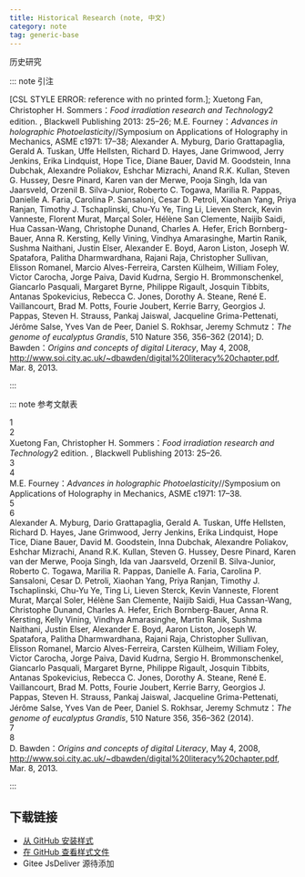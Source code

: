 ```yaml
--- 
title: Historical Research (note, 中文) 
category: note 
tag: generic-base 
--- 
```


<!-- 此文件由脚本自动生成，请勿手动修改！ -->  

历史研究  

::: note 引注  

[CSL STYLE ERROR: reference with no printed form.]; Xuetong Fan, Christopher H. Sommers：<i>Food irradiation research and Technology</i>2 edition. , Blackwell Publishing 2013: 25–26; M.E. Fourney：<i>Advances in holographic Photoelasticity</i>//Symposium on Applications of Holography in Mechanics, ASME c1971: 17–38; Alexander A. Myburg, Dario Grattapaglia, Gerald A. Tuskan, Uffe Hellsten, Richard D. Hayes, Jane Grimwood, Jerry Jenkins, Erika Lindquist, Hope Tice, Diane Bauer, David M. Goodstein, Inna Dubchak, Alexandre Poliakov, Eshchar Mizrachi, Anand R.K. Kullan, Steven G. Hussey, Desre Pinard, Karen van der Merwe, Pooja Singh, Ida van Jaarsveld, Orzenil B. Silva-Junior, Roberto C. Togawa, Marilia R. Pappas, Danielle A. Faria, Carolina P. Sansaloni, Cesar D. Petroli, Xiaohan Yang, Priya Ranjan, Timothy J. Tschaplinski, Chu-Yu Ye, Ting Li, Lieven Sterck, Kevin Vanneste, Florent Murat, Marçal Soler, Hélène San Clemente, Naijib Saidi, Hua Cassan-Wang, Christophe Dunand, Charles A. Hefer, Erich Bornberg-Bauer, Anna R. Kersting, Kelly Vining, Vindhya Amarasinghe, Martin Ranik, Sushma Naithani, Justin Elser, Alexander E. Boyd, Aaron Liston, Joseph W. Spatafora, Palitha Dharmwardhana, Rajani Raja, Christopher Sullivan, Elisson Romanel, Marcio Alves-Ferreira, Carsten Külheim, William Foley, Victor Carocha, Jorge Paiva, David Kudrna, Sergio H. Brommonschenkel, Giancarlo Pasquali, Margaret Byrne, Philippe Rigault, Josquin Tibbits, Antanas Spokevicius, Rebecca C. Jones, Dorothy A. Steane, René E. Vaillancourt, Brad M. Potts, Fourie Joubert, Kerrie Barry, Georgios J. Pappas, Steven H. Strauss, Pankaj Jaiswal, Jacqueline Grima-Pettenati, Jérôme Salse, Yves Van de Peer, Daniel S. Rokhsar, Jeremy Schmutz：<i>The genome of eucalyptus Grandis</i>, 510 Nature 356, 356–362 (2014); D. Bawden：<i>Origins and concepts of digital Literacy</i>, May 4, 2008, <a href="http://www.soi.city.ac.uk/~dbawden/digital%20literacy%20chapter.pdf">http://www.soi.city.ac.uk/~dbawden/digital%20literacy%20chapter.pdf</a>, Mar. 8, 2013.  

:::  

::: note 参考文献表  

<div class="csl-bib-body">
  <div class="csl-entry second-field-align-flush hangingindent-false"> 
    <div class="csl-left-margin">1</div> </div>
  <div class="csl-entry second-field-align-flush hangingindent-false"> 
    <div class="csl-left-margin">2</div><div class="csl-right-inline">Xuetong Fan, Christopher H. Sommers：<i>Food irradiation research and Technology</i>2 edition. , Blackwell Publishing 2013: 25–26.</div>
   </div>
  <div class="csl-entry second-field-align-flush hangingindent-false"> 
    <div class="csl-left-margin">3</div> </div>
  <div class="csl-entry second-field-align-flush hangingindent-false"> 
    <div class="csl-left-margin">4</div><div class="csl-right-inline">M.E. Fourney：<i>Advances in holographic Photoelasticity</i>//Symposium on Applications of Holography in Mechanics, ASME c1971: 17–38.</div>
   </div>
  <div class="csl-entry second-field-align-flush hangingindent-false"> 
    <div class="csl-left-margin">5</div> </div>
  <div class="csl-entry second-field-align-flush hangingindent-false"> 
    <div class="csl-left-margin">6</div><div class="csl-right-inline">Alexander A. Myburg, Dario Grattapaglia, Gerald A. Tuskan, Uffe Hellsten, Richard D. Hayes, Jane Grimwood, Jerry Jenkins, Erika Lindquist, Hope Tice, Diane Bauer, David M. Goodstein, Inna Dubchak, Alexandre Poliakov, Eshchar Mizrachi, Anand R.K. Kullan, Steven G. Hussey, Desre Pinard, Karen van der Merwe, Pooja Singh, Ida van Jaarsveld, Orzenil B. Silva-Junior, Roberto C. Togawa, Marilia R. Pappas, Danielle A. Faria, Carolina P. Sansaloni, Cesar D. Petroli, Xiaohan Yang, Priya Ranjan, Timothy J. Tschaplinski, Chu-Yu Ye, Ting Li, Lieven Sterck, Kevin Vanneste, Florent Murat, Marçal Soler, Hélène San Clemente, Naijib Saidi, Hua Cassan-Wang, Christophe Dunand, Charles A. Hefer, Erich Bornberg-Bauer, Anna R. Kersting, Kelly Vining, Vindhya Amarasinghe, Martin Ranik, Sushma Naithani, Justin Elser, Alexander E. Boyd, Aaron Liston, Joseph W. Spatafora, Palitha Dharmwardhana, Rajani Raja, Christopher Sullivan, Elisson Romanel, Marcio Alves-Ferreira, Carsten Külheim, William Foley, Victor Carocha, Jorge Paiva, David Kudrna, Sergio H. Brommonschenkel, Giancarlo Pasquali, Margaret Byrne, Philippe Rigault, Josquin Tibbits, Antanas Spokevicius, Rebecca C. Jones, Dorothy A. Steane, René E. Vaillancourt, Brad M. Potts, Fourie Joubert, Kerrie Barry, Georgios J. Pappas, Steven H. Strauss, Pankaj Jaiswal, Jacqueline Grima-Pettenati, Jérôme Salse, Yves Van de Peer, Daniel S. Rokhsar, Jeremy Schmutz：<i>The genome of eucalyptus Grandis</i>, 510 Nature 356, 356–362 (2014).</div>
   </div>
  <div class="csl-entry second-field-align-flush hangingindent-false"> 
    <div class="csl-left-margin">7</div> </div>
  <div class="csl-entry second-field-align-flush hangingindent-false"> 
    <div class="csl-left-margin">8</div><div class="csl-right-inline">D. Bawden：<i>Origins and concepts of digital Literacy</i>, May 4, 2008, <a href="http://www.soi.city.ac.uk/~dbawden/digital%20literacy%20chapter.pdf">http://www.soi.city.ac.uk/~dbawden/digital%20literacy%20chapter.pdf</a>, Mar. 8, 2013.</div>
   </div>
</div>
  

:::  

<!-- more -->  

## 下载链接  

- [从 GitHub 安装样式](https://github.com/zotero-cn/styles/./raw/main/src/historical-research/historical-research.csl)  
- [在 GitHub 查看样式文件](https://github.com/zotero-cn/styles/./tree/main/src/historical-research/historical-research.csl)  
- Gitee JsDeliver 源待添加  
